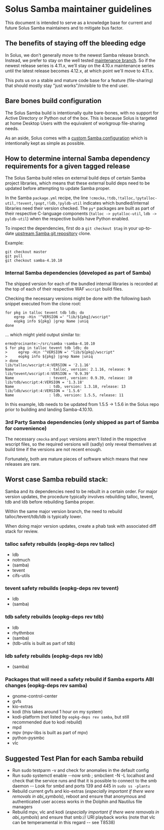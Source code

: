 # Solus Samba maintainer guidelines

This document is intended to serve as a knowledge base for current and future Solus Samba maintainers and to mitigate bus factor.


## The benefits of staying off the bleeding edge

In Solus, we don't generally move to the newest Samba release branch.  Instead, we prefer to stay on the well tested [maintenance branch](https://wiki.samba.org/index.php/Samba_Release_Planning#Samba_Release_Planning_and_Supported_Release_Lifetime).  So if the newest release series is 4.11.x, we'll stay on the 4.10.x maintenance series until the latest release becomes 4.12.x, at which point we'll move to 4.11.x.

This puts us on a stable and mature code base for a feature (file-sharing) that should mostly stay "just works"/invisible to the end user.


## Bare bones build configuration

The Solus Samba build is intentionally quite bare-bones, with no support for Active Directory or Python out of the box.  This is because Solus is targeted at home Desktop Users with the equivalent of workgroup file-sharing needs.

As an aside, Solus comes with a [custom Samba configuration](https://getsol.us/articles/software/samba/en/) which is intentionally kept as simple as possible.


## How to determine internal Samba dependency requirements for a given tagged release

The Solus Samba build relies on external build deps of certain Samba project libraries, which
means that these external build deps need to be updated before attempting to update Samba proper.

In the Samba `package.yml` recipe, the line `!cmocka,!tdb,!talloc,!pytalloc-util,!tevent,!popt,!ldb,!pyldb-util` indicates which bundled/internal libraries need their version checked.  The `py*` packages are built as part of their respective C-language components (`talloc -> pytalloc-util`, `ldb -> pyldb-util`) when the respective builds have Python enabled.

To inspect the dependencies, first do a `git checkout $tag` in your up-to-date [upstream Samba git repository](https://gitlab.com/samba-team/samba) clone. 

Example:

```
git checkout master
git pull
git checkout samba-4.10.10
```

### Internal Samba dependencies (developed as part of Samba)

The shipped version for each of the bundled internal libraries is recorded at the top of each of their respective WAF `wscript` build files.

Checking the necessary versions might be done with the following bash snippet executed from the clone root:

```
for pkg in talloc tevent tdb ldb; do
    egrep -Hin '^VERSION =' "lib/${pkg}/wscript"
    eopkg info ${pkg} |grep Name |uniq
done
```

... which might yield output similar to:


```
ermo@rocinante:~/src/samba ⑂samba-4.10.10
$ for pkg in talloc tevent tdb ldb; do
>     egrep -Hin '^VERSION =' "lib/${pkg}/wscript"
>     eopkg info ${pkg} |grep Name |uniq
> done
lib/talloc/wscript:4:VERSION = '2.1.16'
Name                : talloc, version: 2.1.16, release: 9
lib/tevent/wscript:4:VERSION = '0.9.39'
Name                : tevent, version: 0.9.39, release: 10
lib/tdb/wscript:4:VERSION = '1.3.18'
Name                : tdb, version: 1.3.18, release: 13
lib/ldb/wscript:4:VERSION = '1.5.6'
Name                : ldb, version: 1.5.5, release: 11

```

In this example, ldb needs to be updated from 1.5.5 -> 1.5.6 in the Solus repo prior to building and landing Samba-4.10.10.

### 3rd Party Samba dependencies (only shipped as part of Samba for convenience)

The necessary `cmocka` and `popt` versions aren't listed in the respective wscript files, so the required versions will (sadly) only reveal themselves at build time if the versions are not recent enough.

Fortunately, both are mature pieces of software which means that new releases are rare.


## Worst case Samba rebuild stack:

Samba and its dependencies need to be rebuilt in a certain order.  For major version updates, the procedure typically involves rebuilding talloc, tevent, tdb and ldb before rebuilding Samba proper.

Within the same major version branch, the need to rebuild talloc/tevent/tdb/ldb is typically lower.

When doing major version updates, create a phab task with associated diff stack for review.

### talloc safety rebuilds (eopkg-deps rev talloc)

- ldb
- notmuch
- (samba)
- tevent
- cifs-utils 

### tevent safety rebuilds (eopkg-deps rev tevent)

- ldb
- (samba)

### tdb safety rebuilds (eopkg-deps rev tdb)

- ldb
- rhythmbox
- (samba)
- (tdb-utils is built as part of tdb)

### ldb safety rebuilds (eopkg-deps rev ldb)

- (samba)

### Packages that will need a safety rebuild if Samba exports ABI changes (eopkg-deps rev samba)

- gnome-control-center
- gvfs
- kio-extras
- kodi (this takes around 1 hour on my system)
- kodi-platform (not listed by `eopkg-deps rev samba`, but still recommended due to kodi rebuild)
- mpd
- mpv (mpv-libs is built as part of mpv)
- python-pysmbc
- vlc


## Suggested Test Plan for each Samba rebuild

- Run sudo testparm -v and check for anomalies in the default config
- Run sudo systemctl enable --now smb ; smbclient -N -L localhost and check that the service runs and that it is possible to connect to the smb daemon
-- Look for smbd and ports 139 and 445 in `sudo ss -plantu`
- Rebuild current gvfs and kio-extras (*especially important if there were removals in abi_symbols*), reboot and ensure that anonymous and authenticated user access works in the Dolphin and Nautilus file managers
- Rebuild mpv, vlc and kodi (*especially important if there were removals in abi_symbols*) and ensure that smb:// URI playback works (note that vlc can be temperamental in this regard -- see T8538)

